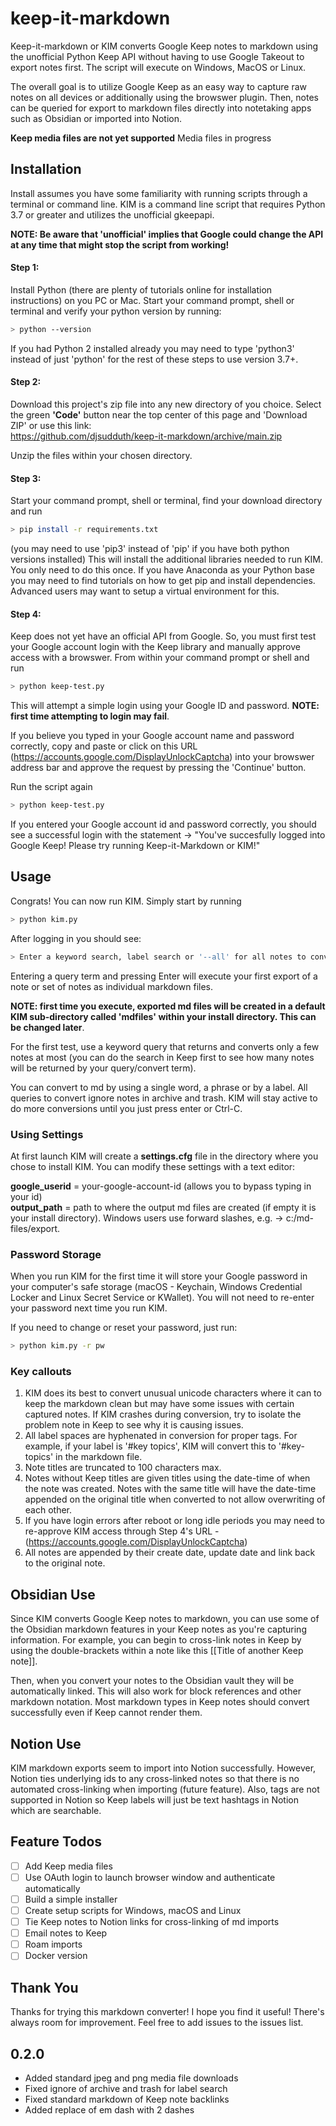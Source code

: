 # keep-it-markdown
Keep-it-markdown or KIM converts Google Keep notes to markdown using the unofficial Python Keep API without having to use Google Takeout to export notes first. The script will execute on Windows, MacOS or Linux.

The overall goal is to utilize Google Keep as an easy way to capture raw notes on all devices or additionally using the browswer plugin. Then, notes can be queried for export to markdown files directly into notetaking apps such as Obsidian or imported into Notion. 

**Keep media files are not yet supported**  Media files in progress

## Installation
Install assumes you have some familiarity with running scripts through a terminal or command line. KIM is a command line script that requires Python 3.7 or greater and utilizes the unofficial gkeepapi. 

**NOTE: Be aware that 'unofficial' implies that Google could change the API at any time that might stop the script from working!**

#### Step 1: 
Install Python (there are plenty of tutorials online for installation instructions) on you PC or Mac. Start your command prompt, shell or terminal and verify your python version by running:
```bash
> python --version
```
If you had Python 2 installed already you may need to type 'python3' instead of just 'python' for the rest of these steps to use version 3.7+.

#### Step 2: 
Download this project's zip file into any new directory of you choice. Select the green **'Code'** button near the top center of this page and 'Download ZIP' or use this link:  
https://github.com/djsudduth/keep-it-markdown/archive/main.zip  

Unzip the files within your chosen directory.  

#### Step 3:
Start your command prompt, shell or terminal, find your download directory and run 
```bash
> pip install -r requirements.txt
```
(you may need to use 'pip3' instead of 'pip' if you have both python versions installed) This will install the additional libraries needed to run KIM. You only need to do this once. If you have Anaconda as your Python base you may need to find tutorials on how to get pip and install dependencies. Advanced users may want to setup a virtual environment for this.

#### Step 4: 
Keep does not yet have an official API from Google. So, you must first test your Google account login with the Keep library and manually approve access with a browswer. From within your command prompt or shell and run 
```bash
> python keep-test.py
```
This will attempt a simple login using your Google ID and password. **NOTE: first time attempting to login may fail**. 

If you believe you typed in your Google account name and password correctly, copy and paste or click on this URL (https://accounts.google.com/DisplayUnlockCaptcha) into your browswer address bar and approve the request by pressing the 'Continue' button.

Run the script again
```bash
> python keep-test.py
```
If you entered your Google account id and password correctly, you should see a successful login with the statement -> "You've succesfully logged into Google Keep! Please try running Keep-it-Markdown or KIM!"

## Usage
Congrats! You can now run KIM. Simply start by running 
```bash
> python kim.py
```
After logging in you should see:
```bash
> Enter a keyword search, label search or '--all' for all notes to convert to Markdown or just press Enter to exit:
```

Entering a query term and pressing Enter will execute your first export of a note or set of notes as individual markdown files.

**NOTE: first time you execute, exported md files will be created in a default KIM sub-directory called 'mdfiles' within your install directory. This can be changed later**. 

For the first test, use a keyword query that returns and converts only a few notes at most (you can do the search in Keep first to see how many notes will be returned by your query/convert term).

You can convert to md by using a single word, a phrase or by a label. All queries to convert ignore notes in archive and trash. KIM will stay active to do more conversions until you just press enter or Ctrl-C.

### Using Settings
At first launch KIM will create a **settings.cfg** file in the directory where you chose to install KIM. You can modify these settings with a text editor:

**google_userid** = your-google-account-id (allows you to bypass typing in your id)  
**output_path** = path to where the output md files are created (if empty it is your install directory). Windows users use forward slashes, e.g. -> c:/md-files/export.

### Password Storage
When you run KIM for the first time it will store your Google password in your computer's safe storage (macOS - Keychain, Windows Credential Locker and Linux Secret Service or KWallet). You will not need to re-enter your password next time you run KIM.

If you need to change or reset your password, just run:
```bash
> python kim.py -r pw
```

### Key callouts
1. KIM does its best to convert unusual unicode characters where it can to keep the markdown clean but may have some issues with certain captured notes. If KIM crashes during conversion, try to isolate the problem note in Keep to see why it is causing issues.
2. All label spaces are hyphenated in conversion for proper tags. For example, if your label is '#key topics', KIM will convert this to '#key-topics' in the markdown file.
3. Note titles are truncated to 100 characters max.
4. Notes without Keep titles are given titles using the date-time of when the note was created. Notes with the same title will have the date-time appended on the original title when converted to not allow overwriting of each other.
5. If you have login errors after reboot or long idle periods you may need to re-approve KIM access through Step 4's URL - (https://accounts.google.com/DisplayUnlockCaptcha)
6. All notes are appended by their create date, update date and link back to the original note.

## Obsidian Use
Since KIM converts Google Keep notes to markdown, you can use some of the Obsidian markdown features in your Keep notes as you're capturing information. For example, you can begin to cross-link notes in Keep by using the double-brackets within a note like this [[Title of another Keep note]]. 

Then, when you convert your notes to the Obsidian vault they will be automatically linked. This will also work for block references and other markdown notation. Most markdown types in Keep notes should convert successfully even if Keep cannot render them.

## Notion Use
KIM markdown exports seem to import into Notion successfully. However, Notion ties underlying ids to any cross-linked notes so that there is no automated cross-linking when importing (future feature). Also, tags are not supported in Notion so Keep labels will just be text hashtags in Notion which are searchable.


## Feature Todos
-[ ] Add Keep media files  
-[ ] Use OAuth login to launch browser window and authenticate automatically  
-[ ] Build a simple installer  
-[ ] Create setup scripts for Windows, macOS and Linux  
-[ ] Tie Keep notes to Notion links for cross-linking of md imports  
-[ ] Email notes to Keep   
-[ ] Roam imports  
-[ ] Docker version  

## Thank You
Thanks for trying this markdown converter! I hope you find it useful!
There's always room for improvement. Feel free to add issues to the issues list.

## 0.2.0 
- Added standard jpeg and png media file downloads
- Fixed ignore of archive and trash for label search
- Fixed standard markdown of Keep note backlinks
- Added replace of em dash with 2 dashes